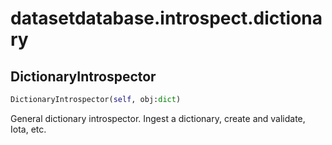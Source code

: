 <h1 id="datasetdatabase.introspect.dictionary">datasetdatabase.introspect.dictionary</h1>


<h2 id="datasetdatabase.introspect.dictionary.DictionaryIntrospector">DictionaryIntrospector</h2>

```python
DictionaryIntrospector(self, obj:dict)
```

General dictionary introspector. Ingest a dictionary, create and validate,
Iota, etc.

